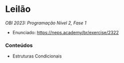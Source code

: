 # Leilão
*OBI 2023: Programação Nível 2, Fase 1*

- Enunciado: https://neps.academy/br/exercise/2322

### Conteúdos
- Estruturas Condicionais